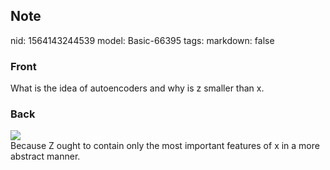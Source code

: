 ## Note
nid: 1564143244539
model: Basic-66395
tags: 
markdown: false

### Front
What is the idea of autoencoders and why is z smaller than x.

### Back
<div>
  <div>
    <div>
      <div><img src=
      "Screenshot%202019-07-26%20at%2014.14.48.png"></div>
      <div>
        Because Z ought to contain only the most important features
        of x in a more abstract manner.
      </div>
    </div>
  </div>
</div>
